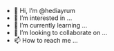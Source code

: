 - 👋 Hi, I’m @hediayrum
- 👀 I’m interested in ...
- 🌱 I’m currently learning ...
- 💞️ I’m looking to collaborate on ...
- 📫 How to reach me ...

<!---
hediayrum/hediayrum is a ✨ special ✨ repository because its `README.md` (this file) appears on your GitHub profile.
You can click the Preview link to take a look at your changes.
--->
